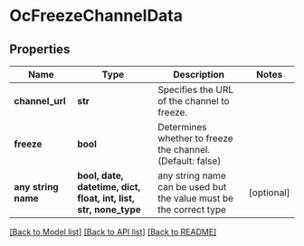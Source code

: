 # OcFreezeChannelData


## Properties
Name | Type | Description | Notes
------------ | ------------- | ------------- | -------------
**channel_url** | **str** | Specifies the URL of the channel to freeze. | 
**freeze** | **bool** | Determines whether to freeze the channel. (Default: false) | 
**any string name** | **bool, date, datetime, dict, float, int, list, str, none_type** | any string name can be used but the value must be the correct type | [optional]

[[Back to Model list]](../README.md#documentation-for-models) [[Back to API list]](../README.md#documentation-for-api-endpoints) [[Back to README]](../README.md)


